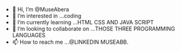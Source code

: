 - 👋 Hi, I’m @MuseAbera
- 👀 I’m interested in ...coding
- 🌱 I’m currently learning ...HTML CSS AND JAVA SCRIPT
- 💞️ I’m looking to collaborate on ...THOSE THREE PROGRAMMING LANGUAGES
- 📫 How to reach me ...@LINKEDIN MUSEABB.

<!---
MuseAbera/MuseAbera is a ✨ special ✨ repository because its `README.md` (this file) appears on your GitHub profile.
You can click the Preview link to take a look at your changes.
--->
